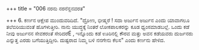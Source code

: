 +++
title = "006 ನರನು ನರನೆನ್ದನವರತ"

+++
6. ಕರ್ಣನ ಆಕ್ಷೇಪ ಮುಂದುವರಿದಿದೆ. "ದ್ರೋಣ, ಭೀಷ್ಮರೆ ! ಸದಾ ಅರ್ಜುನ ಅರ್ಜುನ ಎಂದು ಯಾವಾಗಲೂ ತಲೆಬಿರಿಯುವಂತೆ ಹೊಗಳುತ್ತೀರಿ.  ನಾನು ಯುದ್ಧಕ್ಕೆ ನಿಂತರೆ ಲೋಕಪಾಲಕರನ್ನು ಕೂಡ ಧ್ವಂಸಮಾಡಬಲ್ಲೆ. ಒಂದು ಕಡೆ ನೀವು ಅರ್ಜುನನ ಸೇವಕರಂತೆ ಸೇರಿದರೆÉ , ಇನ್ನೊಂದು ಕಡೆ ಊರಿನಲ್ಲಿ ಕೌರವ ಮತ್ತು ಅವನ ಕಡೆಯವರು ದುರ್ಜನರು ಎನ್ನುತ್ತ ಎರಡು ಬಗೆಯುತ್ತಿದ್ದೀರಿ. ದುಷ್ಟರಾದ ನಿಮ್ಮ ಬಳಿ ನನಗೇನು ಕೆಲಸ" ಎಂದು ಕರ್ಣನು ಹೇಳಿದ.